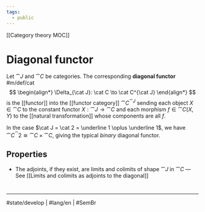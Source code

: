 ```yaml
---
tags:
  - public
---
```

[[Category theory MOC]]
# Diagonal functor

Let $\cat J$ and $\cat C$ be categories.
The corresponding **diagonal functor** #m/def/cat
$$
\begin{align*}
\Delta_{\cat J}: \cat C \to \cat C^{\cat J}
\end{align*}
$$
is the [[functor]] into the [[functor category]] $\cat C^{\cat J}$ sending each object $X \in \cat C$ to the constant functor $X : \cat J \to \cat C$
and each morphism $f \in \cat C(X,Y)$
to the [[natural transformation]] whose components are all $f$.

In the case $\cat J = \cat 2 = \underline 1 \oplus \underline 1$, we have $\cat C^\cat{2} \cong \cat C \times \cat C$, giving the typical _binary_ diagonal functor.

## Properties

- The adjoints, if they exist, are limits and colimits of shape $\cat J$ in $\cat C$ — See [[Limits and colimits as adjoints to the diagonal]]

#
---
#state/develop | #lang/en | #SemBr

